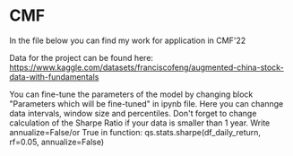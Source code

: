 # CMF
In the file below you can find my work for application in CMF'22

Data for the project can be found here: https://www.kaggle.com/datasets/franciscofeng/augmented-china-stock-data-with-fundamentals

You can fine-tune the parameters of the model by changing block "Parameters which will be fine-tuned" in ipynb file. 
Here you can channge data intervals, window size and percentiles. Don't forget to change calculation of the Sharpe Ratio if your data is smaller than 1 year. Write annualize=False/or True in function: qs.stats.sharpe(df_daily_return, rf=0.05, annualize=False)

